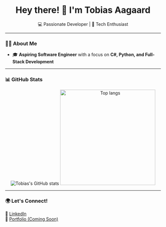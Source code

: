 <div align="center">
  <h1>Hey there! 👋 I'm Tobias Aagaard</h1>
  <p>💻 Passionate Developer | 🚀 Tech Enthusiast</p>
</div>

---

### 👨‍💻 About Me  
- 🎓 **Aspiring Software Engineer** with a focus on **C#, Python, and Full-Stack Development**  
<!--  🛠 Currently working on **Atomic Workout** (a fitness app) and an **OS Kernel in C++** -->


---


### 📊 GitHub Stats  
<div align="center">
  <img alt="Tobias's GitHub stats" src="https://github-readme-stats.vercel.app/api?username=TobiasAagaard&show_icons=true&theme=tokyonight"/>
  <img alt="Top langs" width="308px" src="https://github-readme-stats.vercel.app/api/top-langs/?username=TobiasAagaard&layout=compact&langs_count=8&theme=tokyonight"/>
</div>

---

### 🌍 Let's Connect!  
💼 [LinkedIn](https://www.linkedin.com/in/tobias-aagaard-christiansen-006152288/)   
🚀 [Portfolio (Coming Soon)](#)  



<!--
**TobiasAagaard/TobiasAagaard** is a ✨ _special_ ✨ repository because its `README.md` (this file) appears on your GitHub profile.

Here are some ideas to get you started:

- 🔭 I’m currently working on ...
- 🌱 I’m currently learning ...
- 👯 I’m looking to collaborate on ...
- 🤔 I’m looking for help with ...
- 💬 Ask me about ...
- 📫 How to reach me: ...
- 😄 Pronouns: ...
- ⚡ Fun fact: ...
-->

<!-- -->
